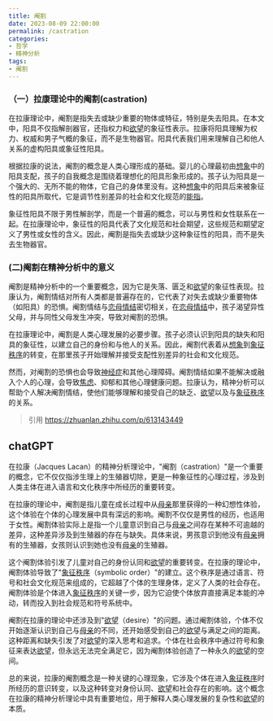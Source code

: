 ```yaml
---
title: 阉割
date: 2023-08-09 22:00:00
permalink: /castration
categories:
- 哲学
- 精神分析
tags:
- 阉割
---
```


### （一）拉康理论中的阉割(castration)

在拉康理论中，阉割是指失去或缺少重要的物体或特征，特别是失去阳具。在本文中，阳具不仅指解剖器官，还指权力和[欲望](/desire)的象征性表示。拉康将阳具理解为权力、权威和男子气概的象征，而不是生物器官。阳具代表我们用来理解自己和他人关系的虚构阳具或象征性阳具。

根据拉康的说法，阉割的概念是人类心理形成的基础。婴儿的心理最初由[想象](/imaginary)中的阳具支配，孩子的自我概念是围绕着理想化的阳具形象形成的。孩子认为阳具是一个强大的、无所不能的物体，它自己的身体里没有。这种[想象](/imaginary)中的阳具后来被象征性的阳具所取代，它是调节性别差异的社会和文化规范的[能指](/signifier)。

象征性阳具不限于男性解剖学，而是一个普遍的概念，可以与男性和女性联系在一起。在拉康理论中，象征性的阳具代表了文化规范和社会期望，这些规范和期望定义了男性或女性的含义。因此，阉割是指失去或缺少这种象征性的阳具，而不是失去生物器官。

### (二)阉割在精神分析中的意义

阉割是精神分析中的一个重要概念，因为它是失落、匮乏和[欲望](/desire)的象征性表现。拉康认为，阉割情结对所有人类都是普遍存在的，它代表了对失去或缺少重要物体（如阳具）的恐惧。阉割情结与[恋母情结](/oedipus-complex)密切相关，在[恋母情结](/oedipus-complex)中，孩子渴望异性父母，并与同性父母发生冲突，导致对阉割的恐惧。

在拉康理论中，阉割是人类心理发展的必要步骤。孩子必须认识到阳具的缺失和阳具的象征性，以建立自己的身份和与他人的关系。因此，阉割代表着从[想象](/imaginary)到[象征秩序](/symbolic)的转变，在那里孩子开始理解并接受支配性别差异的社会和文化规范。

然而，对阉割的恐惧也会导致[神经症](/neurosis)和其他心理障碍。阉割情结如果不能解决或融入个人的心理，会导致[焦虑](/anxiety)、抑郁和其他心理健康问题。拉康认为，精神分析可以帮助个人解决阉割情结，使他们能够理解和接受自己的缺乏、[欲望](/desire)以及与[象征秩序](/symbolic)的关系。

> 引用 https://zhuanlan.zhihu.com/p/613143449

## chatGPT

在拉康（Jacques Lacan）的精神分析理论中，"阉割（castration）"是一个重要的概念，它不仅仅指涉生理上的生殖器切除，更是一种象征性的心理过程，涉及到人类主体在进入语言和文化秩序中所经历的重要转变。

在拉康的理论中，阉割是指儿童在成长过程中从[母亲](/mother)那里获得的一种幻想性体验，这个体验在个体的心理发展中具有深远的影响。阉割不仅仅是男性的经历，也适用于女性。阉割体验实际上是指一个儿童意识到自己与[母亲](/mother)之间存在某种不可逾越的差异，这种差异涉及到生殖器的存在与缺失。具体来说，男孩意识到他没有[母亲](/mother)拥有的生殖器，女孩则认识到她也没有[母亲](/mother)的生殖器。

这个阉割体验引发了儿童对自己的身份认同和[欲望](/desire)的重要转变。在拉康的理论中，阉割体验导致了"[象征秩序](/symbolic)（symbolic order）"的建立。这个秩序是通过语言、符号和社会文化规范来组成的，它超越了个体的生理身体，定义了人类的社会存在。阉割体验是个体进入[象征秩序](/symbolic)的关键一步，因为它迫使个体放弃直接满足本能的冲动，转而投入到社会规范和符号系统中。

阉割在拉康的理论中还涉及到"[欲望](/desire)（desire）"的问题。通过阉割体验，个体不仅开始逐渐认识到自己与[母亲](/mother)的不同，还开始感受到自己的[欲望](/desire)与满足之间的距离。这种距离和缺失引发了对[欲望](/desire)的深入思考和追求。个体在社会秩序中通过符号和象征来表达[欲望](/desire)，但永远无法完全满足它，因为阉割体验创造了一种永久的[欲望](/desire)的空间。

总的来说，拉康的阉割概念是一种关键的心理现象，它涉及个体在进入[象征秩序](/symbolic)时所经历的意识转变，以及这种转变对身份认同、[欲望](/desire)和社会存在的影响。这个概念在拉康的精神分析理论中具有重要地位，用于解释人类心理发展的复杂性和[欲望](/desire)的本质。